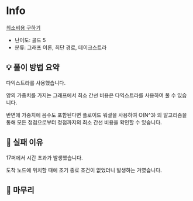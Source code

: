 # Info
[최소비용 구하기](https://boj.kr/1916)

- 난이도: 골드 5
- 분류: 그래프 이론, 최단 경로, 데이크스트라

## 💡 풀이 방법 요약

다익스트라를 사용했습니다.

양의 가중치를 가지는 그래프에서 최소 간선 비용은 다익스트라를 사용하여 풀 수 있습니다.

반면에 가중치에 음수도 포함된다면 플로이드 워셜을 사용하여 O(N^3) 의 알고리즘을 통해 모든 정점으로부터 정점까지의 최소 간선 비용을 확인할 수 있습니다.

## 👀 실패 이유

17퍼에서 시간 초과가 발생했습니다.

도착 노드에 위치할 때에 조기 종료 조건이 없었더니 발생하는 거였습니다.

## 🙂 마무리
